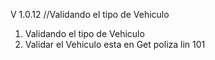 V 1.0.12  //Validando el tipo de Vehiculo  

1. Validando el tipo de Vehiculo
2. Validar el Vehiculo esta en Get poliza lin 101